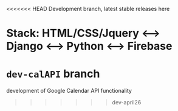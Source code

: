 <<<<<<< HEAD
Development branch, latest stable releases here

Stack:
HTML/CSS/Jquery <--> Django <--> Python <--> Firebase
=======

# `dev-calAPI` branch

development of Google Calendar API functionality
>>>>>>> dev-april26
